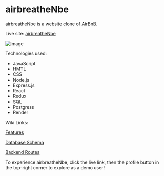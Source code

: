 # airbreatheNbe

airbreatheNbe is a website clone of AirBnB. 

Live site: [airbreatheNbe](https://airbreathenbe-wc16.onrender.com/)

![image](https://user-images.githubusercontent.com/106632610/203016310-a3ad7d1a-431f-4ef9-bf68-4078d5dc11c0.png)

Technologies used:
* JavaScript
* HMTL
* CSS
* Node.js
* Express.js
* React
* Redux
* SQL
* Postgress
* Render

Wiki Links:

[Features](https://github.com/Trevor-Walton-Moore/API-project/wiki/Features)

[Database Schema](https://github.com/Trevor-Walton-Moore/API-project/wiki/Database-Schema)

[Backend Routes](https://github.com/Trevor-Walton-Moore/API-project/wiki/Backend-Routes)



To experience airbreatheNbe, click the live link, then the profile button in the top-right corner to explore as a demo user!
